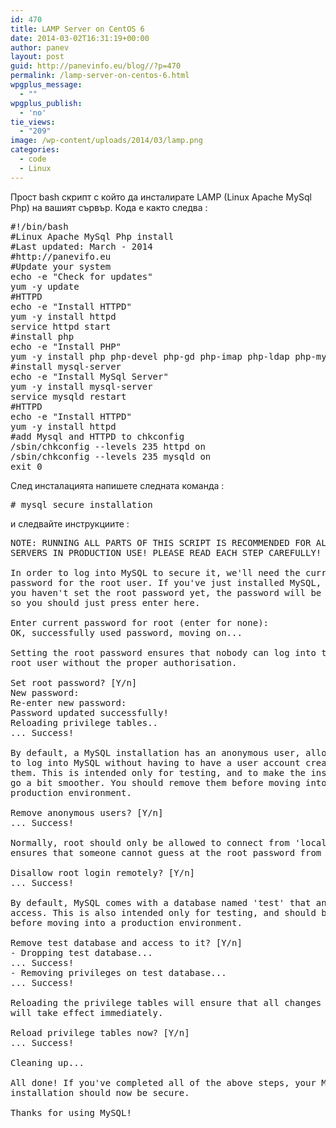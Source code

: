 ```yaml
---
id: 470
title: LAMP Server on CentOS 6
date: 2014-03-02T16:31:19+00:00
author: panev
layout: post
guid: http://panevinfo.eu/blog//?p=470
permalink: /lamp-server-on-centos-6.html
wpgplus_message:
  - ""
wpgplus_publish:
  - 'no'
tie_views:
  - "209"
image: /wp-content/uploads/2014/03/lamp.png
categories:
  - code
  - Linux
---
```

Прост bash скрипт с който да инсталирате LAMP (Linux Apache MySql Php) на вашият сървър. Кода е както следва :

<pre>#!/bin/bash
#Linux Apache MySql Php install
#Last updated: March - 2014
#http://panevifo.eu
#Update your system
echo -e "Check for updates"
yum -y update 
#HTTPD
echo -e "Install HTTPD"
yum -y install httpd
service httpd start
#install php
echo -e "Install PHP"
yum -y install php php-devel php-gd php-imap php-ldap php-mysql php-odbc php-pear php-xml php-xmlrpc php-pecl-apc php-mbstring php-mcrypt php-mssql php-snmp php-soap php-tidy curl curl-devel perl-libwww-perl ImageMagick libxml2 libxml2-devel mod_fcgid php-cli httpd-devel
#install mysql-server
echo -e "Install MySql Server"
yum -y install mysql-server
service mysqld restart
#HTTPD
echo -e "Install HTTPD"
yum -y install httpd
#add Mysql and HTTPD to chkconfig 
/sbin/chkconfig --levels 235 httpd on 
/sbin/chkconfig --levels 235 mysqld on
exit 0
</pre>

След инсталацията напишете следната команда :

<pre># mysql_secure_installation
</pre>

и следвайте инструкциите :

<pre>NOTE: RUNNING ALL PARTS OF THIS SCRIPT IS RECOMMENDED FOR ALL MySQL
SERVERS IN PRODUCTION USE! PLEASE READ EACH STEP CAREFULLY!

In order to log into MySQL to secure it, we'll need the current
password for the root user. If you've just installed MySQL, and
you haven't set the root password yet, the password will be blank,
so you should just press enter here.

Enter current password for root (enter for none):
OK, successfully used password, moving on...

Setting the root password ensures that nobody can log into the MySQL
root user without the proper authorisation.

Set root password? [Y/n] 
New password:
Re-enter new password:
Password updated successfully!
Reloading privilege tables..
... Success!

By default, a MySQL installation has an anonymous user, allowing anyone
to log into MySQL without having to have a user account created for
them. This is intended only for testing, and to make the installation
go a bit smoother. You should remove them before moving into a
production environment.

Remove anonymous users? [Y/n] 
... Success!

Normally, root should only be allowed to connect from 'localhost'. This
ensures that someone cannot guess at the root password from the network.

Disallow root login remotely? [Y/n] 
... Success!

By default, MySQL comes with a database named 'test' that anyone can
access. This is also intended only for testing, and should be removed
before moving into a production environment.

Remove test database and access to it? [Y/n] 
- Dropping test database...
... Success!
- Removing privileges on test database...
... Success!

Reloading the privilege tables will ensure that all changes made so far
will take effect immediately.

Reload privilege tables now? [Y/n] 
... Success!

Cleaning up...

All done! If you've completed all of the above steps, your MySQL
installation should now be secure.

Thanks for using MySQL!
</pre>